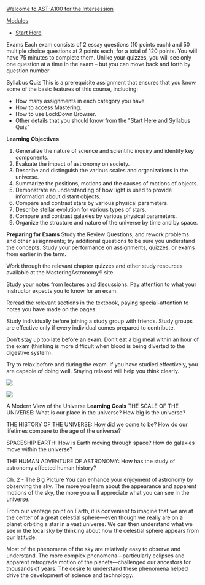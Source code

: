 [Welcome to AST-A100 for the Intersession](https://iu.instructure.com/courses/1866675/discussion_topics/9003414)

[Modules](https://iu.instructure.com/courses/1866675/modules#module_2548716)
- [Start Here](https://iu.instructure.com/courses/1866675/pages/start-here?module_item_id=19702130)


Exams
Each exam consists of 2 essay questions (10 points each) and 50 multiple choice questions at 2 points each, for a total of 120 points. You will have 75 minutes to complete them. Unlike your quizzes, you will see only one question at a time in the exam – but you can move back and forth by question number

Syllabus Quiz
This is a prerequisite assignment that ensures that you know some of the basic features of this course, including:
* How many assignments in each category you have.
* How to access Mastering.
* How to use LockDown Browser.
* Other details that you should know from the "Start Here and Syllabus Quiz"

**Learning Objectives**
1. Generalize the nature of science and scientific inquiry and identify key components.
2. Evaluate the impact of astronomy on society.
3. Describe and distinguish the various scales and organizations in the universe.
4. Summarize the positions, motions and the causes of motions of objects.
5. Demonstrate an understanding of how light is used to provide information about distant objects.
6. Compare and contrast stars by various physical parameters.
7. Describe stellar evolution for various types of stars.
8. Compare and contrast galaxies by various physical parameters.
9. Organize the structure and nature of the universe by time and by space.



**Preparing for Exams**
Study the Review Questions, and rework problems and other assignments; try additional questions to be sure you understand the concepts. Study your performance on assignments, quizzes, or exams from earlier in the term.

Work through the relevant chapter quizzes and other study resources available at the MasteringAstronomy® site.

Study your notes from lectures and discussions. Pay attention to what your instructor expects you to know for an exam.

Reread the relevant sections in the textbook, paying special-attention to notes you have made on the pages.

Study individually before joining a study group with friends. Study groups are effective only if every individual comes prepared to contribute.

Don’t stay up too late before an exam. Don’t eat a big meal within an hour of the exam (thinking is more difficult when blood is being diverted to the digestive system).

Try to relax before and during the exam. If you have studied effectively, you are capable of doing well. Staying relaxed will help you think clearly.

![](2019-12-20-17-29-58.png)

![](2019-12-20-17-30-15.png)

A Modern View of the Universe
**Learning Goals**
THE SCALE OF THE UNIVERSE: What is our place in the universe? How big is the universe?

THE HISTORY OF THE UNIVERSE: How did we come to be? How do our lifetimes compare to the age of the universe?

SPACESHIP EARTH: How is Earth moving through space? How do galaxies move within the universe?

THE HUMAN ADVENTURE OF ASTRONOMY: How has the study of astronomy affected human history?

Ch. 2 - The Big Picture
You can enhance your enjoyment of astronomy by observing the sky. The more you learn about the appearance and apparent motions of the sky, the more you will appreciate what you can see in the universe.

From our vantage point on Earth, it is convenient to imagine that we are at the center of a great celestial sphere—even though we really are on a planet orbiting a star in a vast universe. We can then understand what we see in the local sky by thinking about how the celestial sphere appears from our latitude.

Most of the phenomena of the sky are relatively easy to observe and understand. The more complex phenomena—particularly eclipses and apparent retrograde motion of the planets—challenged our ancestors for thousands of years. The desire to understand these phenomena helped drive the development of science and technology.

